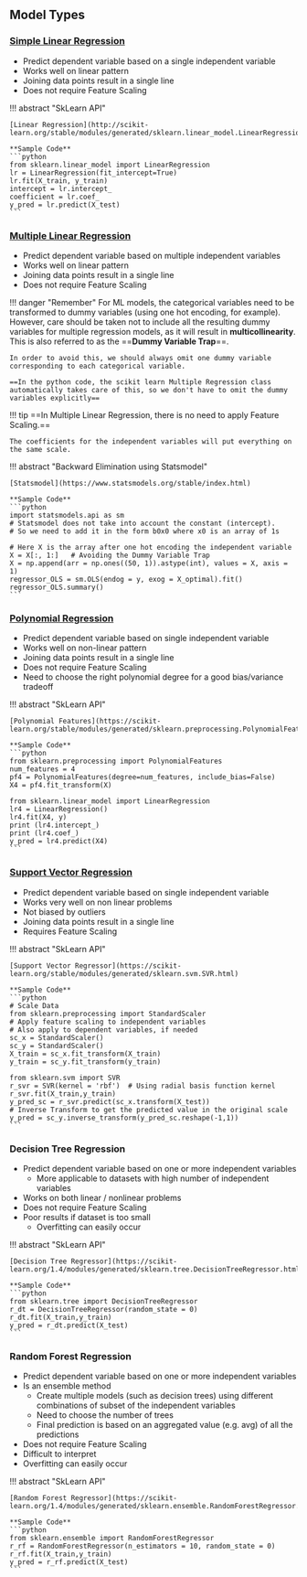 ## Model Types
### [Simple Linear Regression](../stats-reg/#simple-linear-regression-model)

- Predict dependent variable based on a single independent variable
- Works well on linear pattern
- Joining data points result in a single line
- Does not require Feature Scaling

!!! abstract "SkLearn API"

    [Linear Regression](http://scikit-learn.org/stable/modules/generated/sklearn.linear_model.LinearRegression.html)

    **Sample Code**
    ```python
    from sklearn.linear_model import LinearRegression
    lr = LinearRegression(fit_intercept=True)
    lr.fit(X_train, y_train)
    intercept = lr.intercept_
    coefficient = lr.coef_
    y_pred = lr.predict(X_test)
    ```

### [Multiple Linear Regression](../stats-reg/#multiple-linear-regression-model)

- Predict dependent variable based on multiple independent variables
- Works well on linear pattern
- Joining data points result in a single line
- Does not require Feature Scaling

!!! danger "Remember"
    For ML models, the categorical variables need to be transformed to dummy variables (using one hot encoding, for example). However, care should be taken not to include all the resulting dummy variables for multiple regression models, as it will result in **multicollinearity**. This is also referred to as the ==**Dummy Variable Trap**==. 

    In order to avoid this, we should always omit one dummy variable corresponding to each categorical variable.

    ==In the python code, the scikit learn Multiple Regression class automatically takes care of this, so we don't have to omit the dummy variables explicitly==

!!! tip
    ==In Multiple Linear Regression, there is no need to apply Feature Scaling.== 
    
    The coefficients for the independent variables will put everything on the same scale.

!!! abstract "Backward Elimination using Statsmodel"

    [Statsmodel](https://www.statsmodels.org/stable/index.html)

    **Sample Code**
    ```python
    import statsmodels.api as sm
    # Statsmodel does not take into account the constant (intercept).
    # So we need to add it in the form b0x0 where x0 is an array of 1s

    # Here X is the array after one hot encoding the independent variable
    X = X[:, 1:]   # Avoiding the Dummy Variable Trap
    X = np.append(arr = np.ones((50, 1)).astype(int), values = X, axis = 1)
    regressor_OLS = sm.OLS(endog = y, exog = X_optimal).fit()
    regressor_OLS.summary()
    ```

### [Polynomial Regression](../stats-reg/#polynomial-regression-model)

- Predict dependent variable based on single independent variable
- Works well on non-linear pattern
- Joining data points result in a single line
- Does not require Feature Scaling
- Need to choose the right polynomial degree for a good bias/variance tradeoff

!!! abstract "SkLearn API"

    [Polynomial Features](https://scikit-learn.org/stable/modules/generated/sklearn.preprocessing.PolynomialFeatures.html)

    **Sample Code**
    ```python
    from sklearn.preprocessing import PolynomialFeatures
    num_features = 4
    pf4 = PolynomialFeatures(degree=num_features, include_bias=False)
    X4 = pf4.fit_transform(X)

    from sklearn.linear_model import LinearRegression
    lr4 = LinearRegression()
    lr4.fit(X4, y)
    print (lr4.intercept_)
    print (lr4.coef_)
    y_pred = lr4.predict(X4)
    ```

### [Support Vector Regression](../stats-reg/#support-vector-regression-model)

- Predict dependent variable based on single independent variable
- Works very well on non linear problems
- Not biased by outliers
- Joining data points result in a single line
- Requires Feature Scaling

!!! abstract "SkLearn API"

    [Support Vector Regressor](https://scikit-learn.org/stable/modules/generated/sklearn.svm.SVR.html)

    **Sample Code**
    ```python
    # Scale Data
    from sklearn.preprocessing import StandardScaler
    # Apply feature scaling to independent variables
    # Also apply to dependent variables, if needed
    sc_x = StandardScaler()
    sc_y = StandardScaler()
    X_train = sc_x.fit_transform(X_train)
    y_train = sc_y.fit_transform(y_train)

    from sklearn.svm import SVR
    r_svr = SVR(kernel = 'rbf')  # Using radial basis function kernel
    r_svr.fit(X_train,y_train)
    y_pred_sc = r_svr.predict(sc_x.transform(X_test))
    # Inverse Transform to get the predicted value in the original scale
    y_pred = sc_y.inverse_transform(y_pred_sc.reshape(-1,1))
    ```

### Decision Tree Regression

- Predict dependent variable based on one or more independent variables
    - More applicable to datasets with high number of independent variables
- Works on both linear / nonlinear problems
- Does not require Feature Scaling
- Poor results if dataset is too small
    - Overfitting can easily occur

!!! abstract "SkLearn API"

    [Decision Tree Regressor](https://scikit-learn.org/1.4/modules/generated/sklearn.tree.DecisionTreeRegressor.html)

    **Sample Code**
    ```python
    from sklearn.tree import DecisionTreeRegressor
    r_dt = DecisionTreeRegressor(random_state = 0)
    r_dt.fit(X_train,y_train)
    y_pred = r_dt.predict(X_test)
    ```

### Random Forest Regression

- Predict dependent variable based on one or more independent variables
- Is an ensemble method
    - Create multiple models (such as decision trees) using different combinations of subset of the independent variables
    - Need to choose the number of trees
    - Final prediction is based on an aggregated value (e.g. avg) of all the predictions
- Does not require Feature Scaling
- Difficult to interpret
- Overfitting can easily occur

!!! abstract "SkLearn API"

    [Random Forest Regressor](https://scikit-learn.org/1.4/modules/generated/sklearn.ensemble.RandomForestRegressor.html)

    **Sample Code**
    ```python
    from sklearn.ensemble import RandomForestRegressor
    r_rf = RandomForestRegressor(n_estimators = 10, random_state = 0)
    r_rf.fit(X_train,y_train)
    y_pred = r_rf.predict(X_test)
    ```